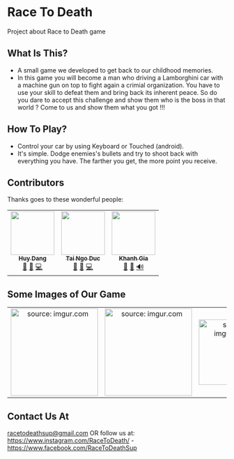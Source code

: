 # Race To Death
Project about Race to Death game
## What Is This?

- A small game we developed to get back to our childhood memories.
- In this game you will become a man who driving a Lamborghini car with a machine gun on top to fight again a crimial organization. You have to use your skill to defeat them and bring back its inherent peace. So do you dare to accept this challenge and show them who is the boss in that world ? Come to us and show them what you got !!!

## How To Play?

- Control your car by using Keyboard or Touched (android). <br>
- It's simple. Dodge enemies's bullets and try to shoot back with everything you have. The farther you get, the more point you receive. <br>

## Contributors 

Thanks goes to these wonderful people:

<table>
  <tr>
    <td align="center">
      <a href="https://github.com/giahuy-204"><img src="https://avatars.githubusercontent.com/u/54048975?v=4" width="100px;" alt=""/><br /><sub><b>Huy Dang</b></sub>
      </a><br/> <a href="#" title="Bug Fixing">🐛</a> <a href="#" title="Time management">📆</a> <a href="#" title="Coder">💻</a>
    </td>
    <td align="center">
      <a href="https://github.com/TaiNgoDuc"><img src="https://avatars.githubusercontent.com/u/65527579?v=4" width="100px;" alt=""/><br /><sub><b>Tai Ngo Duc</b></sub>
      </a><br/> <a href="#" title="Bug Fixing">🐛</a> <a href="#" title="Planning Ideas">🤔</a> <a href="#" title="Coder">💻</a>
    </td>
    <td align="center"><a href="https://github.com/Kid290801">
      <img src="https://avatars.githubusercontent.com/u/65524148?v=4" width="100px;" alt=""/><br /><sub><b>Khanh Gia </b></sub>
      </a><br/> <a href="#" title="Designer">🎨</a> <a href="#" title="Tester">📓</a> <a href="#" title="Audio Manager">🔊</a>
    </td>
  </tr>
</table>

## Some Images of Our Game

<table>
  <tr>
    <td align="center">
      <a><img src="https://i.imgur.com/eQ1DPrB.png" title="source: imgur.com" width="200px;"/></a>
    </td>
    <td align="center">
      <a><img src="https://i.imgur.com/Mf7A2UY.png" title="source: imgur.com" width="200px;"/></a>
    </td>
    <td align="center">
     <a><img src="https://i.imgur.com/TvH5dZC.jpg" title="source: imgur.com" width="150px;"/></a>
    </td>
    <td align="center">
     <a><img src="https://i.imgur.com/4456T5m.png" title="source: imgur.com"  width="150px;"/></a>
    </td>
     <td align="center">
     <a><img src="https://i.imgur.com/SKaDLAd.png" title="source: imgur.com" width="150px;"/></a>
    </td>
  </tr>
</table>

## Contact Us At

racetodeathsup@gmail.com
OR follow us at: https://www.instagram.com/RaceToDeath/ -  https://www.facebook.com/RaceToDeathSup
